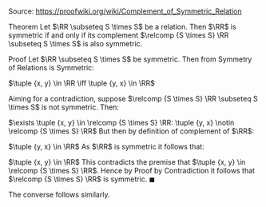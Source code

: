 # 

Source: https://proofwiki.org/wiki/Complement_of_Symmetric_Relation

Theorem
Let $\RR \subseteq S \times S$ be a relation.
Then $\RR$ is symmetric if and only if its complement $\relcomp {S \times S} \RR \subseteq S \times S$ is also symmetric.


Proof
Let $\RR \subseteq S \times S$ be symmetric.
Then from Symmetry of Relations is Symmetric:

$\tuple {x, y} \in \RR \iff \tuple {y, x} \in \RR$

Aiming for a contradiction, suppose $\relcomp {S \times S} \RR \subseteq S \times S$ is not symmetric.
Then:

$\exists \tuple {x, y} \in \relcomp {S \times S} \RR: \tuple {y, x} \notin \relcomp {S \times S} \RR$
But then by definition of complement of $\RR$:

$\tuple {y, x} \in \RR$
As $\RR$ is symmetric it follows that:

$\tuple {x, y} \in \RR$
This contradicts the premise that $\tuple {x, y} \in \relcomp {S \times S} \RR$.
Hence by Proof by Contradiction it follows that $\relcomp {S \times S} \RR$ is symmetric.
$\blacksquare$

The converse follows similarly.





